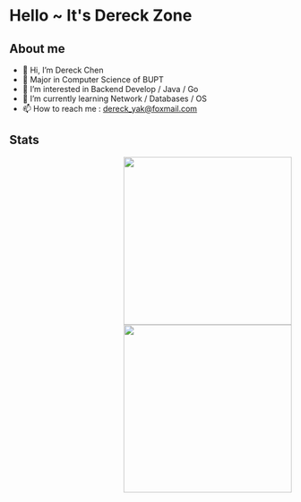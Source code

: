 # Hello ~ It's Dereck Zone

## About me

- 👋 Hi, I’m Dereck Chen
- :school: Major in Computer Science of BUPT
- 👀 I’m interested in Backend Develop / Java / Go
- 🌱 I’m currently learning Network / Databases / OS
- 📫 How to reach me : dereck_yak@foxmail.com



## Stats


<img align="right" src="https://github-readme-stats.vercel.app/api?username=derecknowayback&count_private=true&show_icons=true&theme=radical" width='300"' />


<img align="right" src="https://github-readme-stats.vercel.app/api/top-langs/?username=derecknowayback&layout=compact" width='300"' />


<!---
derecknowayback/derecknowayback is a ✨ special ✨ repository because its `README.md` (this file) appears on your GitHub profile.
You can click the Preview link to take a look at your changes.
--->
